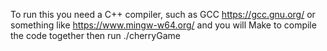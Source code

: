 To run this you need a C++ compiler, such as GCC
https://gcc.gnu.org/
or something like https://www.mingw-w64.org/
and you will Make to compile the code together
then run ./cherryGame
